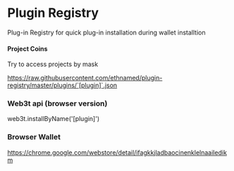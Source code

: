# Plugin Registry
Plug-in Registry for quick plug-in installation during wallet installtion

#### Project Coins


Try to access projects by mask

https://raw.githubusercontent.com/ethnamed/plugin-registry/master/plugins/`[plugin]`.json


### Web3t api (browser version)

web3t.installByName('[plugin]')

### Browser Wallet

https://chrome.google.com/webstore/detail/ifagkkjladbaocinenklelnaailedikm



